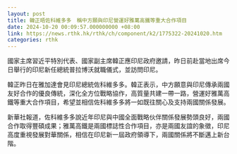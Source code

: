 ```yaml
---
layout: post
title: 韓正晤佐科維多多　稱中方願與印尼營運好雅萬高鐵等重大合作項目
date: 2024-10-20 00:09:57.000000000 +08:00
link: https://news.rthk.hk/rthk/ch/component/k2/1775322-20241020.htm
categories: rthk
---
```


國家主席習近平特別代表、國家副主席韓正應印尼政府邀請，昨日前赴當地出席今日舉行的印尼新任總統普拉博沃就職儀式，並訪問印尼。

韓正昨日在雅加達會見印尼總統佐科維多多。韓正表示，中方願意與印尼傳承兩國友好合作的優良傳統，深化全方位戰略協作，高質量共建一帶一路，營運好雅萬高鐵等重大合作項目，希望並相信佐科維多多將一如既往關心及支持兩國關係發展。

新華社報道，佐科維多多說近年印尼與中國全面戰略伙伴關係發展勢頭良好，兩國合作取得豐碩成果；雅萬高鐵是兩國標誌性合作項目，亦是兩國友誼的象徵，印尼高度重視發展對華關係，相信在印尼新一屆政府領導下，兩國關係將不斷邁上新台階。
